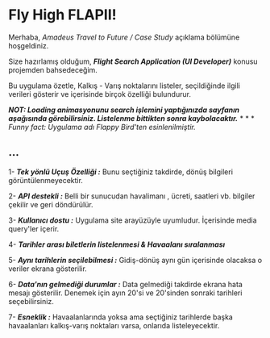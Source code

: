# Fly High FLAPII!

Merhaba, *Amadeus Travel to Future / Case Study* açıklama bölümüne hoşgeldiniz. 

Size hazırlamış olduğum, ***Flight Search Application (UI Developer)*** konusu  projemden bahsedeceğim.

Bu uygulama özetle, Kalkış - Varış noktalarını listeler, seçildiğinde ilgili verileri gösterir ve içerisinde birçok özelliği bulundurur.

***NOT: Loading animasyonunu search işlemini yaptığınızda sayfanın aşağısında görebilirsiniz. Listelenme bittikten sonra kaybolacaktır.***
*
*
*
*Funny fact: Uygulama adı Flappy Bird'ten esinlenilmiştir.*

## ...

1- ***Tek yönlü Uçuş Özelliği :*** Bunu seçtiğiniz takdirde, dönüş bilgileri görüntülenmeyecektir.

2- ***API destekli :*** Belli bir sunucudan havalimanı , ücreti, saatleri vb. bilgiler çekilir ve geri döndürülür.

3- ***Kullanıcı dostu :*** Uygulama site arayüzüyle uyumludur. İçerisinde media query'ler içerir.

4- ***Tarihler arası biletlerin listelenmesi & Havaalanı sıralanması***

5- ***Aynı tarihlerin seçilebilmesi :*** Gidiş-dönüş aynı gün içerisinde olacaksa o veriler ekrana gösterilir.

6- ***Data'nın gelmediği durumlar :*** Data gelmediği takdirde ekrana hata mesajı gösterilir. Denemek için ayın 20'si ve 20'sinden sonraki tarihleri seçebilirsiniz.

7- ***Esneklik :*** Havaalanlarında yoksa ama seçtiğiniz tarihlerde başka havaalanları kalkış-varış noktaları varsa, onlarıda listeleyecektir.



